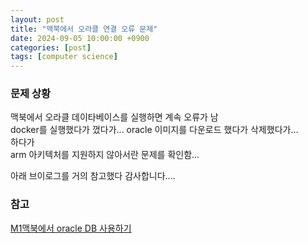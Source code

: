```yaml
---
layout: post
title: "맥북에서 오라클 연결 오류 문제"
date: 2024-09-05 10:00:00 +0900
categories: [post]
tags: [computer science]
---
```


### 문제 상황

맥북에서 오라클 데이타베이스를 실행하면 계속 오류가 남    
docker를 실행했다가 껐다가... oracle 이미지를 다운로드 했다가 삭제했다가...    
하다가    
arm 아키텍처를 지원하지 않아서란 문제를 확인함...   

아래 브이로그를 거의 참고했다 감사합니다....

### 참고

[M1맥북에서 oracle DB 사용하기](https://velog.io/@progdevelog/M1%EB%A7%A5%EB%B6%81%EC%97%90%EC%84%9C-oracle-DB-%EC%82%AC%EC%9A%A9%ED%95%98%EA%B8%B0)   
